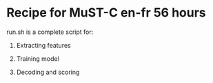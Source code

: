 # Recipe for MuST-C en-fr 56 hours

run.sh is a complete script for:

1. Extracting features

2. Training model

3. Decoding and scoring
